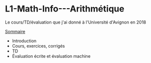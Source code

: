 # L1-Math-Info---Arithmétique
Le cours/TD/évaluation que j'ai donné à l'Université d'Avignon en 2018

[Sommaire](https://mybinder.org/v2/gh/FranckCHAMBON/L1-Math-Info---Arith/master?filepath=Sommaire.ipynb)

* Introduction
* Cours, exercices, corrigés
* TD
* Évaluation écrite et évaluation machine
